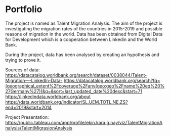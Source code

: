 # Portfolio

The project is named as Talent Migration Analysis. The aim of the project is investigating the migration rates of the countries in 2015-2019 and possible reasons of migration in the world. Data has been obtained from Digital Data for Development which is a cooperation between Linkedin and the World Bank. 

During the project, data has been analysed by creating an hypothesis and trying to prove it.

Sources of data:
https://datacatalog.worldbank.org/search/dataset/0038044/Talent-Migration---LinkedIn-Data-
https://datacatalog.worldbank.org/search?fq=(geographical_extent%2Fcoverage%2Fany(geo:geo%2Fname%20eq%20%27Germany%27))&q=&sort=last_updated_date%20desc&start=71
https://linkedindata.worldbank.org/about
https://data.worldbank.org/indicator/SL.UEM.TOTL.NE.ZS?end=2019&start=2014

Project Presentation:
https://public.tableau.com/app/profile/ekin.kara.g.nay/viz/TalentMigrationAnalysis/TalentMigrasionAnalysis

